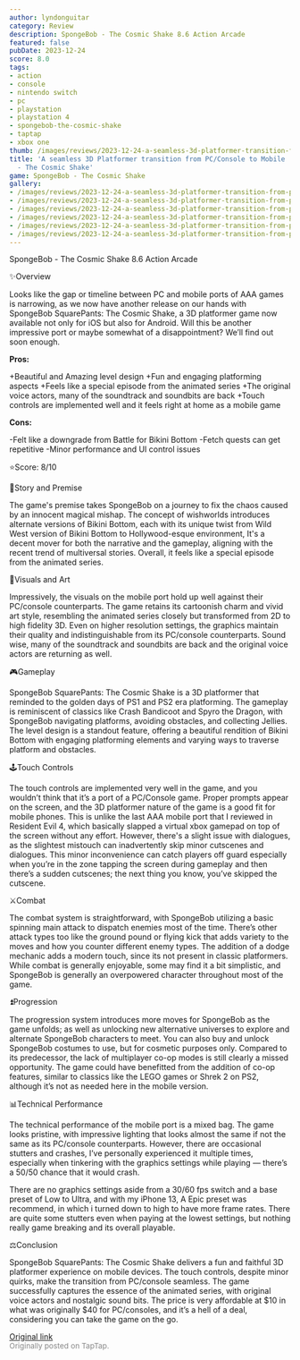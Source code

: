 ```yaml
---
author: lyndonguitar
category: Review
description: SpongeBob - The Cosmic Shake 8.6 Action Arcade
featured: false
pubDate: 2023-12-24
score: 8.0
tags:
- action
- console
- nintendo switch
- pc
- playstation
- playstation 4
- spongebob-the-cosmic-shake
- taptap
- xbox one
thumb: /images/reviews/2023-12-24-a-seamless-3d-platformer-transition-from-pcconsole-to-mobile--review-spongebob---the-cosm-0.avif
title: 'A seamless 3D Platformer transition from PC/Console to Mobile | Review: SpongeBob
  - The Cosmic Shake'
game: SpongeBob - The Cosmic Shake
gallery:
- /images/reviews/2023-12-24-a-seamless-3d-platformer-transition-from-pcconsole-to-mobile--review-spongebob---the-cosm-0.avif
- /images/reviews/2023-12-24-a-seamless-3d-platformer-transition-from-pcconsole-to-mobile--review-spongebob---the-cosm-1.avif
- /images/reviews/2023-12-24-a-seamless-3d-platformer-transition-from-pcconsole-to-mobile--review-spongebob---the-cosm-2.avif
- /images/reviews/2023-12-24-a-seamless-3d-platformer-transition-from-pcconsole-to-mobile--review-spongebob---the-cosm-3.avif
- /images/reviews/2023-12-24-a-seamless-3d-platformer-transition-from-pcconsole-to-mobile--review-spongebob---the-cosm-4.avif
- /images/reviews/2023-12-24-a-seamless-3d-platformer-transition-from-pcconsole-to-mobile--review-spongebob---the-cosm-5.avif
---
```

SpongeBob - The Cosmic Shake
8.6
Action
Arcade

✨Overview

Looks like the gap or timeline between PC and mobile ports of AAA games is narrowing, as we now have another release on our hands with SpongeBob SquarePants: The Cosmic Shake, a 3D platformer game now available not only for iOS but also for Android. Will this be another impressive port or maybe somewhat of a disappointment? We’ll find out soon enough.


**Pros:**


+Beautiful and Amazing level design
+Fun and engaging platforming aspects
+Feels like a special episode from the animated series
+The original voice actors, many of the soundtrack and soundbits are back
+Touch controls are implemented well and it feels right at home as a mobile game


**Cons:**


-Felt like a downgrade from Battle for Bikini Bottom
-Fetch quests can get repetitive
-Minor performance and UI control issues

⭐️Score: 8/10

📖Story and Premise

The game's premise takes SpongeBob on a journey to fix the chaos caused by an innocent magical mishap. The concept of wishworlds introduces alternate versions of Bikini Bottom, each with its unique twist from Wild West version of Bikini Bottom to Hollywood-esque environment, It's a decent mover for both the narrative and the gameplay, aligning with the recent trend of multiversal stories. Overall, it feels like a special episode from the animated series.

🎨Visuals and Art

Impressively, the visuals on the mobile port hold up well against their PC/console counterparts. The game retains its cartoonish charm and vivid art style, resembling the animated series closely but transformed from 2D to high fidelity 3D. Even on higher resolution settings, the graphics maintain their quality and indistinguishable from its PC/console counterparts. Sound wise, many of the soundtrack and soundbits are back and the original voice actors are returning as well.

🎮Gameplay

SpongeBob SquarePants: The Cosmic Shake is a 3D platformer that reminded to the golden days of PS1 and PS2 era platforming. The gameplay is reminiscent of classics like Crash Bandicoot and Spyro the Dragon, with SpongeBob navigating platforms, avoiding obstacles, and collecting Jellies. The level design is a standout feature, offering a beautiful rendition of Bikini Bottom with engaging platforming elements and varying ways to traverse platform and obstacles.

🕹Touch Controls

The touch controls are implemented very well in the game, and you wouldn’t think that it’s a port of a PC/Console game. Proper prompts appear on the screen, and the 3D platformer nature of the game is a good fit for mobile phones. This is unlike the last AAA mobile port that I reviewed in Resident Evil 4, which basically slapped a virtual xbox gamepad on top of the screen without any effort. However, there's a slight issue with dialogues, as the slightest mistouch can inadvertently skip minor cutscenes and dialogues. This minor inconvenience can catch players off guard especially when you’re in the zone tapping the screen during gameplay and then there’s a sudden cutscenes; the next thing you know, you’ve skipped the cutscene.

⚔️Combat

The combat system is straightforward, with SpongeBob utilizing a basic spinning main attack to dispatch enemies most of the time. There’s other attack types too like the ground pound or flying kick that adds variety to the moves and how you counter different enemy types. The addition of a dodge mechanic adds a modern touch, since its not present in classic platformers. While combat is generally enjoyable, some may find it a bit simplistic, and SpongeBob is generally an overpowered character throughout most of the game.

⏫Progression

The progression system introduces more moves for SpongeBob as the game unfolds; as well as unlocking new alternative universes to explore and alternate SpongeBob characters to meet. You can also buy and unlock SpongeBob costumes to use, but for cosmetic purposes only. Compared to its predecessor, the lack of multiplayer co-op modes is still clearly a missed opportunity. The game could have benefitted from the addition of co-op features, similar to classics like the LEGO games or Shrek 2 on PS2, although it’s not as needed here in the mobile version.

📊Technical Performance

The technical performance of the mobile port is a mixed bag. The game looks pristine, with impressive lighting that looks almost the same if not the same as its PC/console counterparts. However, there are occasional stutters and crashes, I’ve personally experienced it multiple times, especially when tinkering with the graphics settings while playing — there’s a 50/50 chance that it would crash.

There are no graphics settings aside from a 30/60 fps switch and a base preset of Low to Ultra, and with my iPhone 13, A Epic preset was recommend, in which i turned down to high to have more frame rates. There are quite some stutters even when paying at the lowest settings, but nothing really game breaking and its overall playable.

⚖️Conclusion

SpongeBob SquarePants: The Cosmic Shake delivers a fun and faithful 3D platformer experience on mobile devices. The touch controls, despite minor quirks, make the transition from PC/console seamless. The game successfully captures the essence of the animated series, with original voice actors and nostalgic sound bits. The price is very affordable at $10 in what was originally $40 for PC/consoles, and it’s a hell of a deal, considering you can take the game on the go.

[Original link](https://www.taptap.io/post/6698734)<br><span style="font-size: 0.95em; color: #888;">Originally posted on TapTap.</span>
